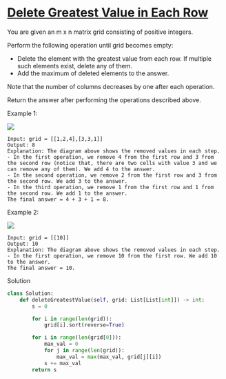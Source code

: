 # [Delete Greatest Value in Each Row](https://leetcode.com/problems/delete-greatest-value-in-each-row/description/)

You are given an m x n matrix grid consisting of positive integers.

Perform the following operation until grid becomes empty:

- Delete the element with the greatest value from each row. If multiple such elements exist, delete any of them.
- Add the maximum of deleted elements to the answer.

Note that the number of columns decreases by one after each operation.

Return the answer after performing the operations described above.

Example 1:

![](https://assets.leetcode.com/uploads/2022/10/19/q1ex1.jpg)

```
Input: grid = [[1,2,4],[3,3,1]]
Output: 8
Explanation: The diagram above shows the removed values in each step.
- In the first operation, we remove 4 from the first row and 3 from the second row (notice that, there are two cells with value 3 and we can remove any of them). We add 4 to the answer.
- In the second operation, we remove 2 from the first row and 3 from the second row. We add 3 to the answer.
- In the third operation, we remove 1 from the first row and 1 from the second row. We add 1 to the answer.
The final answer = 4 + 3 + 1 = 8.
```
Example 2:

![](https://assets.leetcode.com/uploads/2022/10/19/q1ex2.jpg)

```
Input: grid = [[10]]
Output: 10
Explanation: The diagram above shows the removed values in each step.
- In the first operation, we remove 10 from the first row. We add 10 to the answer.
The final answer = 10.
```
Solution
````python
class Solution:
    def deleteGreatestValue(self, grid: List[List[int]]) -> int:
        s = 0

        for i in range(len(grid)):
            grid[i].sort(reverse=True)

        for i in range(len(grid[0])):
            max_val = 0
            for j in range(len(grid)):
                max_val = max(max_val, grid[j][i])
            s += max_val
        return s
````